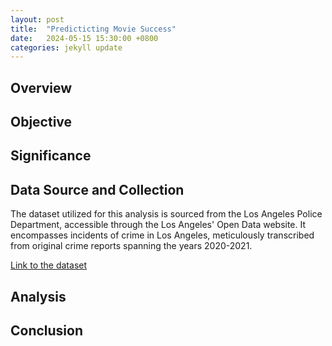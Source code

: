 ```yaml
---
layout: post
title:  "Predicticting Movie Success"
date:   2024-05-15 15:30:00 +0800
categories: jekyll update
---
```



## Overview

## Objective

## Significance

## Data Source and Collection

The dataset utilized for this analysis is sourced from the Los Angeles Police Department, accessible through the Los Angeles' Open Data website. It encompasses incidents of crime in Los Angeles, meticulously transcribed from original crime reports spanning the years 2020-2021. 

<p><a href="https://data.lacity.org/Public-Safety/Crime-Data-from-2020-to-Present/2nrs-mtv8/about_data">Link to the dataset</a></p>

## Analysis


## Conclusion

